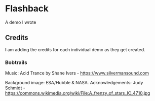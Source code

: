 # Flashback

A demo I wrote

## Credits

I am adding the credits for each individual demo as they get created.

### Bobtrails

Music: Acid Trance by Shane Ivers - https://www.silvermansound.com

Background image: ESA/Hubble & NASA. Acknowledgements: Judy Schmidt - https://commons.wikimedia.org/wiki/File:A_frenzy_of_stars_IC_4710.jpg
